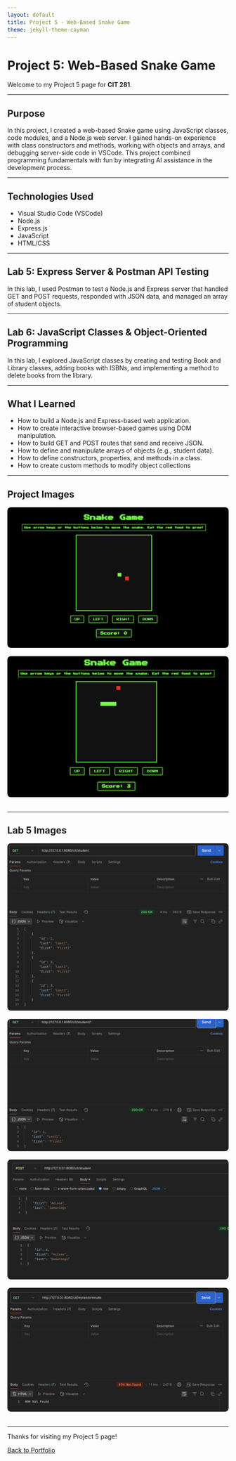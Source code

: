 ```yaml
---
layout: default
title: Project 5 - Web-Based Snake Game
theme: jekyll-theme-cayman
---
```


# Project 5: Web-Based Snake Game

Welcome to my Project 5 page for **CIT 281**.

---

## Purpose

In this project, I created a web-based Snake game using JavaScript classes, code modules, and a Node.js web server. I gained hands-on experience with class constructors and methods, working with objects and arrays, and debugging server-side code in VSCode. This project combined programming fundamentals with fun by integrating AI assistance in the development process.

---

## Technologies Used

- Visual Studio Code (VSCode)
- Node.js
- Express.js
- JavaScript
- HTML/CSS

---

## Lab 5: Express Server & Postman API Testing

In this lab, I used Postman to test a Node.js and Express server that handled GET and POST requests, responded with JSON data, and managed an array of student objects.

---

## Lab 6: JavaScript Classes & Object-Oriented Programming

In this lab, I explored JavaScript classes by creating and testing Book and Library classes, adding books with ISBNs, and implementing a method to delete books from the library.

---

## What I Learned

- How to build a Node.js and Express-based web application.
- How to create interactive browser-based games using DOM manipulation.
- How to build GET and POST routes that send and receive JSON.
- How to define and manipulate arrays of objects (e.g., student data).
- How to define constructors, properties, and methods in a class.
- How to create custom methods to modify object collections

---

## Project Images

<img src="assets/images/p5-1.png" alt="Project Screenshot 1" style="max-width: 100%; border-radius: 8px; margin-bottom: 1rem;" />

<img src="assets/images/p5-2.png" alt="Project Screenshot 2" style="max-width: 100%; border-radius: 8px; margin-bottom: 1rem;" />

---

## Lab 5 Images

<img src="assets/images/lab-05-AllStudents.png" alt="Lab Screenshot 1" style="max-width: 100%; border-radius: 8px; margin-bottom: 1rem;" />

<img src="assets/images/lab-05-SingleStudent.png" alt="Lab Screenshot 2" style="max-width: 100%; border-radius: 8px; margin-bottom: 1rem;" />

<img src="assets/images/lab-05-StudentPost.png" alt="Lab Screenshot 3" style="max-width: 100%; border-radius: 8px; margin-bottom: 1rem;" />

<img src="assets/images/lab-05-Unmatched.png" alt="Lab Screenshot 4" style="max-width: 100%; border-radius: 8px; margin-bottom: 1rem;" />

---

Thanks for visiting my Project 5 page!

[Back to Portfolio](https://arissas24.github.io/)

